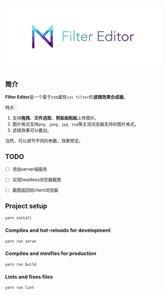 ![iamge](./text-logo.png)

## 简介
**Filter Editor**是一个基于css属性`css filter`的**滤镜效果合成器**。

特点：

1. 支持**拖拽**、**文件选取**、**剪贴板粘贴**上传图片。
2. 图片格式支持`png、jpeg、jpg、svg`等主流浏览器支持的图片格式。
3. 滤镜效果可以叠加。

当然，可以调节不同的参数，效果预览。

## TODO

- [ ] 添加server端服务

- [ ] 实现headless浏览器截图

- [ ] 截图返回给client浏览器

## Project setup
```
yarn install
```

### Compiles and hot-reloads for development
```
yarn run serve
```

### Compiles and minifies for production
```
yarn run build
```

### Lints and fixes files
```
yarn run lint
```
